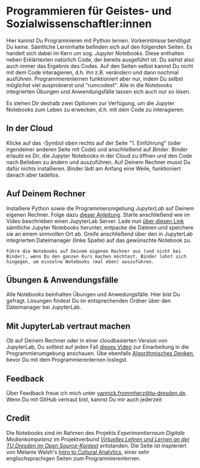 # Programmieren für Geistes- und Sozialwissenschaftler:innen

Hier kannst Du Programmieren mit Python lernen. Vorkenntnisse benötigst Du keine. Sämtliche Lerninhalte befinden sich auf den folgenden Seiten. Es handelt sich dabei im Kern um sog. *Jupyter Notebooks*. Diese enthalten neben Erklärtexten natürlich Code, der bereits ausgeführt ist. Du siehst also auch immer das Ergebnis des Codes. Auf den Seiten selbst kannst Du nicht mit dem Code interagieren, d.h. ihn z.B. verändern und dann nochmal ausführen. Programmierenlernen funktioniert aber nur, indem Du selbst möglichst viel ausprobierst und "rumcodest". Alle in die Notebooks integrierten Übungen und Anwendungsfälle lassen sich auch nur so lösen. 

Es stehen Dir deshalb zwei Optionen zur Verfügung, um die Jupyter Notebooks zum Leben zu erwecken, d.h. mit dem Code zu interagieren:

## In der Cloud 

Klicke auf das <i class="fa fa-rocket" aria-hidden="true"></i>-Symbol oben rechts auf der Seite "1. Einführung" (oder irgendeiner anderen Seite mit Code) und anschließend auf *Binder*. Binder erlaubt es Dir, die Jupyter Notebooks in der Cloud zu öffnen und den Code nach Belieben zu ändern und auszuführen. Auf Deinem Rechner musst Du dafür nichts installieren. Binder lädt am Anfang eine Weile, funktioniert danach aber tadellos.

## Auf Deinem Rechner

Installiere Python sowie die Programmierumgebung *JupyterLab* auf Deinem eigenen Rechner. Folge dazu [dieser Anleitung](https://youtu.be/7kc7IjJ731g). Starte anschließend wie im Video beschrieben einen JupyterLab Server. Lade nun [über diesen Link](https://github.com/yannickfrommherz/exdimed-student/archive/refs/heads/main.zip) sämtliche Jupyter Notebooks herunter, entpacke die Dateien und speichere sie an einem sinnvollen Ort ab. Greife anschließend über den in JupyterLab integrierten Dateimanager (linke Spalte) auf das gewünschte Notebook zu. 

```{admonition} Welche Option soll ich wählen?
Führe die Notebooks auf Deinem eigenen Rechner aus (und nicht bei Binder), wenn Du den ganzen Kurs machen möchtest. Binder lohnt sich hingegen, um einzelne Notebooks (mal eben) auszuführen.
```

## Übungen & Anwendungsfälle

Alle Notebooks beinhalten Übungen und Anwedungsfälle. Hier bist Du gefragt. Lösungen findest Du im entsprechenden Ordner über den Dateimanager bei JupyterLab.

## Mit JupyterLab vertraut machen

Ob auf Deinem Rechner oder in einer cloudbasierten Version von JupyterLab, Du solltest auf jeden Fall [dieses Video](https://youtu.be/89L5voKplA4) zur Einarbeitung in die Programmierumgebung anschauen. Übe ebenfalls [Algorithmisches Denken](https://youtu.be/L_qV6G1WKoQ), bevor Du mit dem Programmierenlernen loslegst.

## Feedback

Über Feedback freue ich mich unter yannick.frommherz@tu-dresden.de. Wenn Du mit GitHub vertraut bist, kannst Du mir auch jederzeit 

## Credit

Die Notebooks sind im Rahmen des Projekts *Experimentierraum Digitale Medienkompetenz* im Projektverbund [*Virtuelles Lehren und Lernen an der TU Dresden im Open Source-Kontext*](https://tu-dresden.de/gsw/virtuos) entstanden. Die Seite ist inspieriert von Melanie Walsh's [Intro to Cultural Analytics](https://melaniewalsh.github.io/Intro-Cultural-Analytics/How-To-Interact-With-This-Book.html), einer sehr englischsprachigen Seiten zum Programmierenlernen.